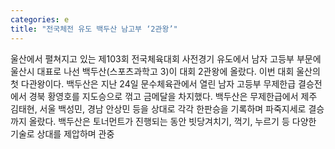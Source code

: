 ```yaml
---
categories: e
title: "전국체전 유도 백두산 남고부 ‘2관왕’"
---
```

울산에서 펼쳐지고 있는 제103회 전국체육대회 사전경기 유도에서 남자 고등부 부문에 울산시 대표로 나선 백두산(스포츠과학고 3)이 대회 2관왕에 올랐다. 이번 대회 울산의 첫 다관왕이다. 백두산은 지난 24일 문수체육관에서 열린 남자 고등부 무제한급 결승전에서 경북 황영호를 지도승으로 꺾고 금메달을 차지했다. 백두산은 무제한급에서 제주 김태현, 서울 백성민, 경남 안상민 등을 상대로 각각 한판승을 기록하며 파죽지세로 결승까지 올랐다. 백두산은 토너먼트가 진행되는 동안 빗당겨치기, 꺽기, 누르기 등 다양한 기술로 상대를 제압하며 관중